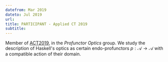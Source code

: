 ```yaml
---
datefrom: Mar 2019
dateto: Jul 2019
url: 
title: PARTICIPANT - Applied CT 2019
subtitle:
---
```


Member of [ACT2019](https://www.appliedcategorytheory.org), in the _Profunctor Optics_ group. We study the description of Haskell's optics as certain endo-profunctors $p : \mathcal{A} \to \mathcal{A}$ with a compatible action of their domain.
